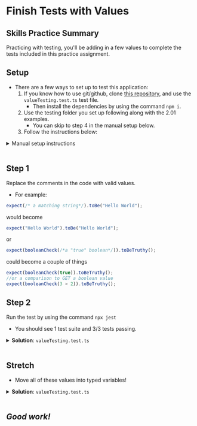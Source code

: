 # Finish Tests with Values

## Skills Practice Summary

Practicing with testing, you'll be adding in a few values to complete the tests
included in this practice assignment.

## Setup

- There are a few ways to set up to test this application:
  1. If you know how to use git/github, clone
     <a href="https://github.com/DevMountain/practiceUnitTesting_qa2.01" target="\blank">this
     repository</a>, and use the `valueTesting.test.ts` test file.
     - Then install the dependencies by using the command `npm i`.
  1. Use the testing folder you set up following along with the 2.01 examples.
     - You can skip to step 4 in the manual setup below.
  1. Follow the instructions below:

<details><summary>Manual setup instructions</summary>

1. Create a new folder on your computer; you can call it something like
   `practiceUnitTesting`.
1. Open that folder in VS Code.
1. With that folder as your "working directory" run the following commands:
   - `npm init -y`
   - `npm i --save-dev jest typescript ts-jest @types/jest`
   - `npx ts-jest config:init`
1. Add a new file called: `valueTesting.test.ts`
1. Copy in the code below.

```typescript
describe("value testing", () => {
  test("strings are string", () => {
    expect(/* a matching string*/).toBe("Hello World");
    expect(stringCheck(/*a word */)).toBeTruthy();
    expect(stringCheck(/*a sentence*/)).toBeTruthy();
    expect(stringCheck(/*not a string*/)).toBeFalsy();
  });
  test("numbers are numbers", () => {
    expect(/* a matching number*/).toBe(3.14159);
    expect(numberCheck(/*a decimal number*/)).toBeTruthy();
    expect(numberCheck(/*an equation*/)).toBeTruthy();
    expect(numberCheck(/*not a number*/)).toBeFalsy();
  });
  test("booleans are booleans", () => {
    expect(/* a matching boolean*/).toBe(false);
    expect(booleanCheck(/*a "true" boolean*/)).toBeTruthy();
    expect(booleanCheck(/*a "false" boolean*/)).toBeTruthy();
    expect(booleanCheck(/*not a boolean*/)).toBeFalsy();
  });
});

function numberCheck(x) {
  return typeof x == "number";
}
function stringCheck(x) {
  return typeof x == "string";
}
function booleanCheck(x) {
  return typeof x == "boolean";
}
```

</details>

</br>

## Step 1

Replace the comments in the code with valid values.

- For example:

```typescript
expect(/* a matching string*/).toBe("Hello World");
```

would become

```typescript
expect("Hello World").toBe("Hello World");
```

or

```typescript
expect(booleanCheck(/*a "true" boolean*/)).toBeTruthy();
```

could become a couple of things

```typescript
expect(booleanCheck(true)).toBeTruthy();
//or a comparison to GET a boolean value
expect(booleanCheck(3 > 2)).toBeTruthy();
```

## Step 2

Run the test by using the command `npx jest`

- You should see 1 test suite and 3/3 tests passing.

<details><summary><strong>Solution</strong>: <code>valueTesting.test.ts</code></summary>

```typescript
describe("value testing", () => {
  test("strings are string", () => {
    expect("Hello World").toBe("Hello World");
    expect(stringCheck("test")).toBeTruthy();
    expect(stringCheck("Coding is more fun than manual testing.")).toBeTruthy();
    expect(stringCheck(1010101010101010)).toBeFalsy();
  });
  test("numbers are numbers", () => {
    expect(3.14159).toBe(3.14159);
    expect(numberCheck(-555.333)).toBeTruthy();
    expect(numberCheck((3 * 5) / 13 + 1)).toBeTruthy();
    expect(numberCheck("12")).toBeFalsy();
  });
  test("booleans are booleans", () => {
    expect(false).toBe(false);
    expect(booleanCheck(true)).toBeTruthy();
    expect(booleanCheck(false)).toBeTruthy();
    expect(booleanCheck(5)).toBeFalsy();
  });
});

function numberCheck(x) {
  return typeof x == "number";
}
function stringCheck(x) {
  return typeof x == "string";
}
function booleanCheck(x) {
  return typeof x == "boolean";
}
```

</details>

</br>

## Stretch

- Move all of these values into typed variables!

<details><summary><strong>Solution</strong>: <code>valueTesting.test.ts</code></summary>

```typescript
describe("value testing", () => {
  test("strings are string", () => {
    let hello: string = "Hello World";
    let word: string = "test";
    let sentence: string = "Coding is more fun than manual testing.";
    let notAString: number = 1010101010101010;

    expect(hello).toBe("Hello World");
    expect(stringCheck(word)).toBeTruthy();
    expect(stringCheck(sentence)).toBeTruthy();
    expect(stringCheck(notAString)).toBeFalsy();
  });
  test("numbers are numbers", () => {
    let pi: number = 3.14159;
    let decimal: number = -555.333;
    let equationResults: number = (3 * 5) / 13 + 1;
    let notANumber: string = "12";

    expect(pi).toBe(3.14159);
    expect(numberCheck(decimal)).toBeTruthy();
    expect(numberCheck(equationResults)).toBeTruthy();
    expect(numberCheck(notANumber)).toBeFalsy();
  });
  test("booleans are booleans", () => {
    let isFalse: boolean = false;
    let isTrue: boolean = true;
    let falseFromComparison: boolean = 2 > 12;
    let notABoolean: number = 5;

    expect(isFalse).toBe(false);
    expect(booleanCheck(isTrue)).toBeTruthy();
    expect(booleanCheck(falseFromComparison)).toBeTruthy();
    expect(booleanCheck(notABoolean)).toBeFalsy();
  });
});

function numberCheck(x) {
  return typeof x == "number";
}
function stringCheck(x) {
  return typeof x == "string";
}
function booleanCheck(x) {
  return typeof x == "boolean";
}
```

</details>

</br>

## **_Good work!_**
